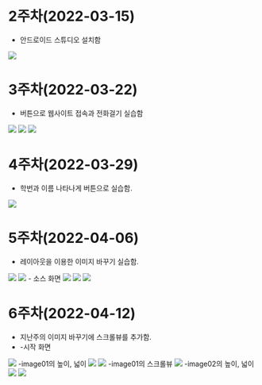 # 2주차(2022-03-15)
- 안드로이드 스튜디오 설치함
<img width="" height="" src="./pic/2st.png">

# 3주차(2022-03-22)
- 버튼으로 웹사이트 접속과 전화걸기 실습함 
<img width="" height="" src="./pic/화면 캡처 2022-03-22 125048.png">
<img width="" height="" src="./pic/화면 캡처 2022-03-22 125135.png">
<img width="" height="" src="./pic/화면 캡처 2022-03-22 125217.png">

# 4주차(2022-03-29)
- 학번과 이름 나타나게 버튼으로 실습함.
<img width="" height="" src="./pic/4st.png">

# 5주차(2022-04-06)
- 레이아웃을 이용한 이미지 바꾸기 실습함.
<img width="" height="" src="./pic/5st_1.png">
<img width="" height="" src="./pic/5st_2.png">
  - 소스 화면
<img width="" height="" src="./pic/5st_3.png">
<img width="" height="" src="./pic/5st_4.png">
<img width="" height="" src="./pic/5st_5.png">

# 6주차(2022-04-12)
- 지난주의 이미지 바꾸기에 스크롤뷰를 추가함.
- 
  -시작 화면
<img width="" height="" src="./pic/6st_1.png">
    -image01의 높이, 넓이
<img width="" height="" src="./pic/6st_2.png">
<img width="" height="" src="./pic/6st_3.png">
    -image01의 스크롤뷰
<img width="" height="" src="./pic/6st_4.png">
   -image02의 높이, 넓이
<img width="" height="" src="./pic/6st_5.png">
<img width="" height="" src="./pic/6st_6.png">

